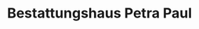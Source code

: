 ---
title: "Bestattungshaus Petra Paul"
url: /oldenburg/bestattungshaus-petra-paul/
shop: Bestattungen
---